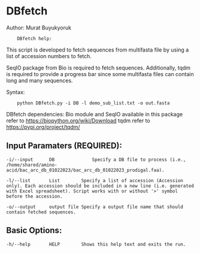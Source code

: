 # DBfetch

Author: Murat Buyukyoruk

        DBfetch help:

This script is developed to fetch sequences from multifasta file by using a list of accession numbers to fetch. 

SeqIO package from Bio is required to fetch sequences. Additionally, tqdm is required to provide a progress bar since some multifasta files can contain long and many sequences.

Syntax:

        python DBfetch.py -i DB -l demo_sub_list.txt -o out.fasta

DBfetch dependencies:
	Bio module and SeqIO available in this package      refer to https://biopython.org/wiki/Download
	tqdm                                                refer to https://pypi.org/project/tqdm/

Input Paramaters (REQUIRED):
----------------------------
	-i/--input		DB              Specify a DB file to process (i.e., /home/shared/amino-acid/bac_arc_db_01022023/bac_arc_db_01022023_prodigal.faa).

	-l/--list		List		Specify a list of accession (Accession only). Each accession should be included in a new line (i.e. generated with Excel spreadsheet). Script works with or without '>' symbol before the accession.

	-o/--output		output file	Specify a output file name that should contain fetched sequences.

Basic Options:
--------------
	-h/--help		HELP		Shows this help text and exits the run.
